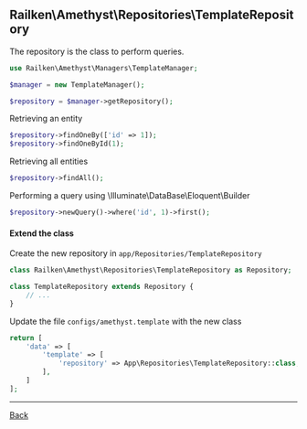 ## Railken\Amethyst\Repositories\TemplateRepository

The repository is the class to perform queries.

```php
use Railken\Amethyst\Managers\TemplateManager;

$manager = new TemplateManager();

$repository = $manager->getRepository();

```

Retrieving an entity

```php
$repository->findOneBy(['id' => 1]);
$repository->findOneById(1);

```

Retrieving all entities

```php
$repository->findAll();
```

Performing a query using \Illuminate\DataBase\Eloquent\Builder

```php
$repository->newQuery()->where('id', 1)->first();

```

#### Extend the class

Create the new repository in `app/Repositories/TemplateRepository`
```php
class Railken\Amethyst\Repositories\TemplateRepository as Repository;

class TemplateRepository extends Repository {
	// ...
}
```
Update the file `configs/amethyst.template` with the new class
```php
return [
    'data' => [
        'template' => [
            'repository' => App\Repositories\TemplateRepository::class,
        ],
    ]
];
```

---
[Back](index.md)